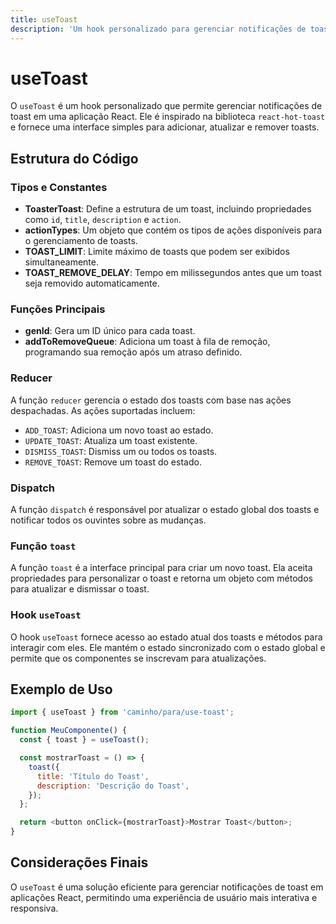 ```yaml
---
title: useToast
description: 'Um hook personalizado para gerenciar notificações de toast em uma aplicação React.'
---
```


# useToast

O `useToast` é um hook personalizado que permite gerenciar notificações de toast em uma aplicação React. Ele é inspirado na biblioteca `react-hot-toast` e fornece uma interface simples para adicionar, atualizar e remover toasts.

## Estrutura do Código

### Tipos e Constantes

- **ToasterToast**: Define a estrutura de um toast, incluindo propriedades como `id`, `title`, `description` e `action`.
- **actionTypes**: Um objeto que contém os tipos de ações disponíveis para o gerenciamento de toasts.
- **TOAST_LIMIT**: Limite máximo de toasts que podem ser exibidos simultaneamente.
- **TOAST_REMOVE_DELAY**: Tempo em milissegundos antes que um toast seja removido automaticamente.

### Funções Principais

- **genId**: Gera um ID único para cada toast.
- **addToRemoveQueue**: Adiciona um toast à fila de remoção, programando sua remoção após um atraso definido.

### Reducer

A função `reducer` gerencia o estado dos toasts com base nas ações despachadas. As ações suportadas incluem:

- `ADD_TOAST`: Adiciona um novo toast ao estado.
- `UPDATE_TOAST`: Atualiza um toast existente.
- `DISMISS_TOAST`: Dismiss um ou todos os toasts.
- `REMOVE_TOAST`: Remove um toast do estado.

### Dispatch

A função `dispatch` é responsável por atualizar o estado global dos toasts e notificar todos os ouvintes sobre as mudanças.

### Função `toast`

A função `toast` é a interface principal para criar um novo toast. Ela aceita propriedades para personalizar o toast e retorna um objeto com métodos para atualizar e dismissar o toast.

### Hook `useToast`

O hook `useToast` fornece acesso ao estado atual dos toasts e métodos para interagir com eles. Ele mantém o estado sincronizado com o estado global e permite que os componentes se inscrevam para atualizações.

## Exemplo de Uso

```javascript
import { useToast } from 'caminho/para/use-toast';

function MeuComponente() {
  const { toast } = useToast();

  const mostrarToast = () => {
    toast({
      title: 'Título do Toast',
      description: 'Descrição do Toast',
    });
  };

  return <button onClick={mostrarToast}>Mostrar Toast</button>;
}
```

## Considerações Finais

O `useToast` é uma solução eficiente para gerenciar notificações de toast em aplicações React, permitindo uma experiência de usuário mais interativa e responsiva.